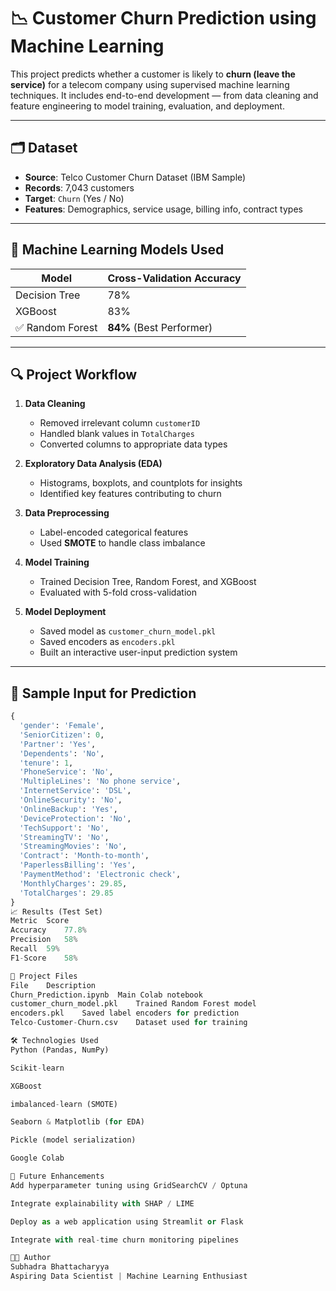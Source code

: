 # 📉 Customer Churn Prediction using Machine Learning

This project predicts whether a customer is likely to **churn (leave the service)** for a telecom company using supervised machine learning techniques. It includes end-to-end development — from data cleaning and feature engineering to model training, evaluation, and deployment.

---

## 🗂️ Dataset

- **Source**: Telco Customer Churn Dataset (IBM Sample)
- **Records**: 7,043 customers
- **Target**: `Churn` (Yes / No)
- **Features**: Demographics, service usage, billing info, contract types

---

## 🧠 Machine Learning Models Used

| Model           | Cross-Validation Accuracy |
|-----------------|---------------------------|
| Decision Tree   | 78%                        |
| XGBoost         | 83%                        |
| ✅ Random Forest | **84%** (Best Performer)   |

---

## 🔍 Project Workflow

1. **Data Cleaning**
   - Removed irrelevant column `customerID`
   - Handled blank values in `TotalCharges`
   - Converted columns to appropriate data types

2. **Exploratory Data Analysis (EDA)**
   - Histograms, boxplots, and countplots for insights
   - Identified key features contributing to churn

3. **Data Preprocessing**
   - Label-encoded categorical features
   - Used **SMOTE** to handle class imbalance

4. **Model Training**
   - Trained Decision Tree, Random Forest, and XGBoost
   - Evaluated with 5-fold cross-validation

5. **Model Deployment**
   - Saved model as `customer_churn_model.pkl`
   - Saved encoders as `encoders.pkl`
   - Built an interactive user-input prediction system

---

## 🧾 Sample Input for Prediction

```python
{
  'gender': 'Female',
  'SeniorCitizen': 0,
  'Partner': 'Yes',
  'Dependents': 'No',
  'tenure': 1,
  'PhoneService': 'No',
  'MultipleLines': 'No phone service',
  'InternetService': 'DSL',
  'OnlineSecurity': 'No',
  'OnlineBackup': 'Yes',
  'DeviceProtection': 'No',
  'TechSupport': 'No',
  'StreamingTV': 'No',
  'StreamingMovies': 'No',
  'Contract': 'Month-to-month',
  'PaperlessBilling': 'Yes',
  'PaymentMethod': 'Electronic check',
  'MonthlyCharges': 29.85,
  'TotalCharges': 29.85
}
📈 Results (Test Set)
Metric	Score
Accuracy	77.8%
Precision	58%
Recall	59%
F1-Score	58%

💾 Project Files
File	Description
Churn_Prediction.ipynb	Main Colab notebook
customer_churn_model.pkl	Trained Random Forest model
encoders.pkl	Saved label encoders for prediction
Telco-Customer-Churn.csv	Dataset used for training

🛠 Technologies Used
Python (Pandas, NumPy)

Scikit-learn

XGBoost

imbalanced-learn (SMOTE)

Seaborn & Matplotlib (for EDA)

Pickle (model serialization)

Google Colab

🚀 Future Enhancements
Add hyperparameter tuning using GridSearchCV / Optuna

Integrate explainability with SHAP / LIME

Deploy as a web application using Streamlit or Flask

Integrate with real-time churn monitoring pipelines

👩‍💻 Author
Subhadra Bhattacharyya
Aspiring Data Scientist | Machine Learning Enthusiast


